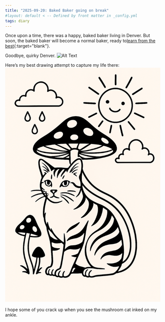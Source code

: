 ```yaml
---
title: "2025-09-20: Baked Baker going on break"
#layout: default < -- Defined by front matter in _config.yml
tags: diary
---
```

Once upon a time, there was a happy, baked baker living in Denver.
But soon, the baked baker will become a normal baker, ready to[learn from the best](https://www.anpanman.jp/about/friends/4zvqlpab9ixejb6d.html){:target="blank"}. 

Goodbye, quirky Denver. 
![Alt Text](/asset/recording/2025_09/Denver_16th.jpg)

Here’s my best drawing attempt to capture my life there:
![Alt Text](/asset/recording/2025_09/Cheeto_mushroom.png)

I hope some of you crack up when you see the mushroom cat inked on my ankle.

